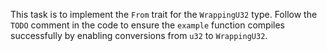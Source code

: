 This task is to implement the `From` trait for the `WrappingU32` type. 
Follow the `TODO` comment in the code to ensure the `example` function compiles successfully by enabling conversions from `u32` to `WrappingU32`.